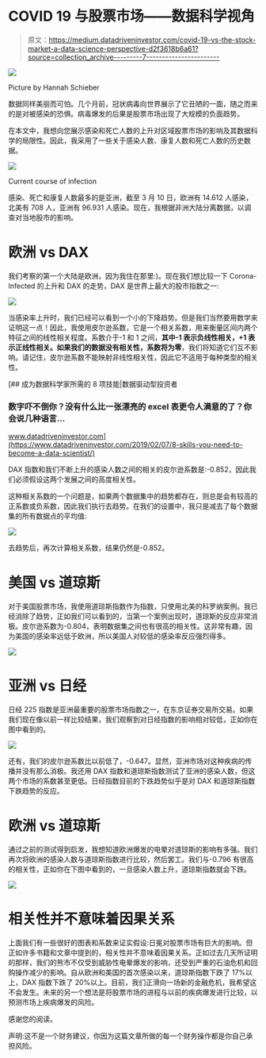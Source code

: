 # COVID 19 与股票市场——数据科学视角

> 原文：<https://medium.datadriveninvestor.com/covid-19-vs-the-stock-market-a-data-science-perspective-d2f3618b6a61?source=collection_archive---------7----------------------->

![](img/c4514d941dc761e2b26cb8e727321c75.png)

Picture by Hannah Schieber

数据同样美丽而可怕。几个月前，冠状病毒向世界展示了它丑陋的一面，随之而来的是对被感染的恐惧。病毒爆发的后果是股票市场出现了大规模的负面趋势。

在本文中，我想向您展示感染和死亡人数的上升对区域股票市场的影响及其数据科学的局限性。因此，我采用了一些关于感染人数、康复人数和死亡人数的历史数据。

![](img/f99b1bdbdd2bb214ef8921383390cd9f.png)

Current course of infection

感染、死亡和康复人数最多的是亚洲，截至 3 月 10 日，欧洲有 14.612 人感染，北美有 708 人，亚洲有 96.931 人感染。现在，我根据非洲大陆分离数据，以调查对当地股市的影响。

# **欧洲 vs DAX**

我们考察的第一个大陆是欧洲，因为我住在那里:)。现在我们想比较一下 Corona-Infected 的上升和 DAX 的走势，DAX 是世界上最大的股市指数之一:

![](img/33ae385b38e82a402c4334ff8c9a3034.png)

当感染率上升时，我们已经可以看到一个小的下降趋势。但是我们当然要用数学来证明这一点！因此，我使用皮尔逊系数，它是一个相关系数，用来衡量区间内两个特征之间的线性相关程度。系数介于-1 和 1 之间，**其中-1 表示负线性相关，+1 表示正线性相关。如果我们的数据没有相关性，系数将为零**，我们将知道它们互不影响。请记住，皮尔逊系数不能映射非线性相关性，因此它不适用于每种类型的相关性。

[](https://www.datadriveninvestor.com/2019/02/07/8-skills-you-need-to-become-a-data-scientist/) [## 成为数据科学家所需的 8 项技能|数据驱动型投资者

### 数字吓不倒你？没有什么比一张漂亮的 excel 表更令人满意的了？你会说几种语言…

www.datadriveninvestor.com](https://www.datadriveninvestor.com/2019/02/07/8-skills-you-need-to-become-a-data-scientist/) 

DAX 指数和我们不断上升的感染人数之间的相关的皮尔逊系数是:-0.852，因此我们必须假设这两个发展之间的高度相关性。

这种相关系数的一个问题是，如果两个数据集中的趋势都存在，则总是会有较高的正系数或负系数，因此我们执行去趋势。在我们的设置中，我只是减去了每个数据集的所有数据点的平均值:

![](img/8fa3f7d67ffff24e0959acc621768757.png)

去趋势后，再次计算相关系数，结果仍然是-0.852。

# **美国 vs 道琼斯**

对于美国股票市场，我使用道琼斯指数作为指数，只使用北美的科罗纳案例。我已经消除了趋势，正如我们可以看到的，当第一个案例出现时，道琼斯的反应非常消极。皮尔逊系数为-0.804，表明数据集之间也有很高的相关性。这非常有趣，因为美国的感染率远低于欧洲，所以美国人对较低的感染率反应强烈得多。

![](img/01cdbeffb1973ea218950de50362ad12.png)

# **亚洲 vs 日经**

日经 225 指数是亚洲最重要的股票市场指数之一，在东京证券交易所交易。如果我们现在像以前一样比较结果，我们观察到对日经指数的影响相对较低，正如你在图中看到的。

![](img/f8e62690e8307a648ff297e282e239c9.png)

还有，我们的皮尔逊系数比以前低了，-0.647。显然，亚洲市场对这种疾病的传播并没有那么消极。我还用 DAX 指数和道琼斯指数测试了亚洲的感染人数，但这两个市场的系数甚至更低。日经指数目前的下跌趋势似乎是对 DAX 和道琼斯指数下跌趋势的反应。

# **欧洲 vs 道琼斯**

通过之前的测试得到启发，我想知道欧洲爆发的电晕对道琼斯的影响有多强。我们再次将欧洲的感染人数与道琼斯指数进行比较，然后罢工。我们与-0.796 有很高的相关性，正如你在下图中看到的，一旦感染人数上升，道琼斯指数就会下跌。

![](img/9a94c209c5775d4c5bea24618154cbc1.png)

# **相关性并不意味着因果关系**

上面我们有一些很好的图表和系数来证实假设:日冕对股票市场有巨大的影响。但正如许多书籍和文章中提到的，相关性并不意味着因果关系。正如过去几天所证明的那样，我们的熊市不仅受到威胁性电晕爆发的影响，还受到严重的石油危机和回购操作减少的影响。自从欧洲和美国的首次感染以来，道琼斯指数下跌了 17%以上，DAX 指数下跌了 20%以上。目前，我们正滑向一场新的金融危机，我希望这不会发生。未来的另一个想法是将股票市场的进程与以前的疾病爆发进行比较，以预测市场上疾病爆发的风险。

感谢您的阅读。

声明:这不是一个财务建议，你因为这篇文章所做的每一个财务操作都是你自己承担风险。